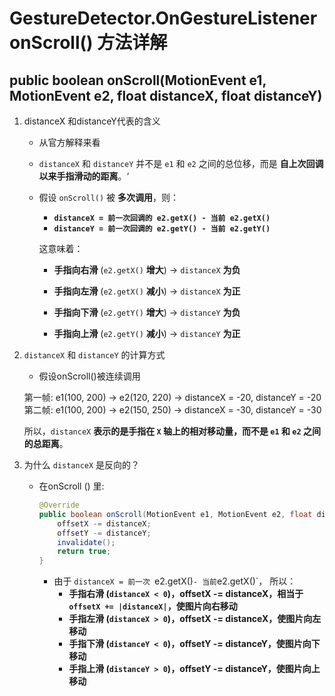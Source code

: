 # GestureDetector.OnGestureListener  onScroll() 方法详解

##  public boolean onScroll(MotionEvent e1, MotionEvent e2, float distanceX, float distanceY)





1. distanceX 和distanceY代表的含义

   * 从官方解释来看

   * `distanceX` 和 `distanceY` 并不是 `e1` 和 `e2` 之间的总位移，而是 **自上次回调以来手指滑动的距离**。‘

   * 假设 `onScroll()` 被 **多次调用**，则：

     - **`distanceX = 前一次回调的 e2.getX() - 当前 e2.getX()`**
     - **`distanceY = 前一次回调的 e2.getY() - 当前 e2.getY()`**

     这意味着：

     - **手指向右滑** (`e2.getX()` **增大**) → `distanceX` **为负**

     - **手指向左滑** (`e2.getX()` **减小**) → `distanceX` **为正**

     - **手指向下滑** (`e2.getY()` **增大**) → `distanceY` **为负**

     - **手指向上滑** (`e2.getY()` **减小**) → `distanceY` **为正**

       

2. `distanceX` 和 `distanceY` 的计算方式

   * 假设onScroll()被连续调用

   第一帧: e1(100, 200) → e2(120, 220)  → distanceX = -20, distanceY = -20
   第二帧: e1(100, 200) → e2(150, 250)  → distanceX = -30, distanceY = -30

   所以，`distanceX` **表示的是手指在 `X` 轴上的相对移动量，而不是 `e1` 和 `e2` 之间的总距离**。

   

3. 为什么 `distanceX` 是反向的？

   * 在onScroll () 里:

     ```  java
     @Override
     public boolean onScroll(MotionEvent e1, MotionEvent e2, float distanceX, float distanceY) {
         offsetX -= distanceX;
         offsetY -= distanceY;
         invalidate();
         return true;
     }  
     ```

     * 由于 `distanceX = 前一次 `e2.getX()`- 当前`e2.getX()`，
        所以：
       - **手指右滑 (`distanceX < 0`)，offsetX -= distanceX，相当于 `offsetX += |distanceX|`，使图片向右移动**
       - **手指左滑 (`distanceX > 0`)，offsetX -= distanceX，使图片向左移动**
       - **手指下滑 (`distanceY < 0`)，offsetY -= distanceY，使图片向下移动**
       - **手指上滑 (`distanceY > 0`)，offsetY -= distanceY，使图片向上移动**
